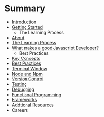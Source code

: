 # Summary

* [Introduction](README.md)
* [Getting Started](getting_started.md)
   * The Learning Process
* [About](chapter1.md)
* [The Learning Process](the_learning_process.md)
* [What makes a good Javascript Developer?](what_makes_a_good_javascript_developer.md)
   * Best Practices
* [Key Concepts](key_concepts.md)
* [Best Practices](best_practices.md)
* [Terminal Window](the_terminal.md)
* [Node and Npm](node_and_npm.md)
* [Version Control](version_control.md)
* [Testing](testing.md)
* [Debugging](tools.md)
* [Functional Programming](functional_programming.md)
* [Frameworks](frameworks.md)
* [Addtional Resources](addtional_resources.md)
* Careers

